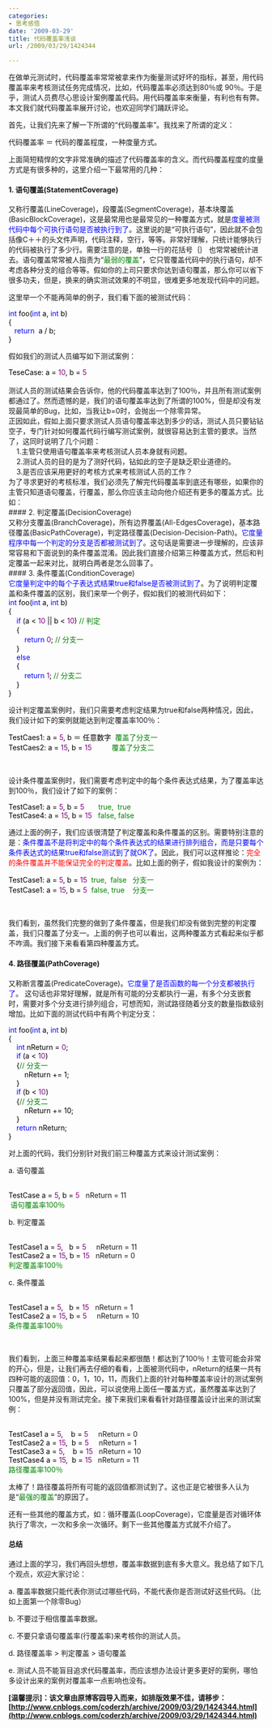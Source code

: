 ```yaml
---
categories:
- 思考感悟
date: '2009-03-29'
title: 代码覆盖率浅谈
url: /2009/03/29/1424344

---
```



在做单元测试时，代码覆盖率常常被拿来作为衡量测试好坏的指标，甚至，用代码覆盖率来考核测试任务完成情况，比如，代码覆盖率必须达到80％或 90％。于是乎，测试人员费尽心思设计案例覆盖代码。用代码覆盖率来衡量，有利也有有弊。本文我们就代码覆盖率展开讨论，也欢迎同学们踊跃评论。

首先，让我们先来了解一下所谓的&#8220;代码覆盖率&#8221;。我找来了所谓的定义：

代码覆盖率 ＝ 代码的覆盖程度，一种度量方式。

上面简短精悍的文字非常准确的描述了代码覆盖率的含义。而代码覆盖程度的度量方式是有很多种的，这里介绍一下最常用的几种：

#### 1. 语句覆盖(StatementCoverage)

又称行覆盖(LineCoverage)，段覆盖(SegmentCoverage)，基本块覆盖(BasicBlockCoverage)，这是最常用也是最常见的一种覆盖方式，就是<span style="color: #0000ff;">度量被测代码中每个可执行语句是否被执行到了</span>。这里说的是&#8220;可执行语句&#8221;，因此就不会包括像C＋＋的头文件声明，代码注释，空行，等等。非常好理解，只统计能够执行的代码被执行了多少行。需要注意的是，单独一行的花括号｛｝ 也常常被统计进去。语句覆盖常常被人指责为&#8220;<span style="color: #008000;">最弱的覆盖</span>&#8221;，它只管覆盖代码中的执行语句，却不考虑各种分支的组合等等。假如你的上司只要求你达到语句覆盖，那么你可以省下很多功夫，但是，换来的确实测试效果的不明显，很难更多地发现代码中的问题。

这里举一个不能再简单的例子，我们看下面的被测试代码：

<div class="cnblogs_code"><span style="color: #0000ff;">int</span><span style="color: #000000;">&nbsp;foo(</span><span style="color: #0000ff;">int</span><span style="color: #000000;">&nbsp;a,&nbsp;</span><span style="color: #0000ff;">int</span><span style="color: #000000;">&nbsp;b)
<br />
{
<br />
&nbsp;&nbsp;&nbsp;</span><span style="color: #0000ff;">return</span><span style="color: #000000;">&nbsp;&nbsp;a&nbsp;</span><span style="color: #000000;">/</span><span style="color: #000000;">&nbsp;b;
<br />
}</span></div>

假如我们的测试人员编写如下测试案例：

<div class="cnblogs_code"><span style="color: #000000;">TeseCase:&nbsp;a&nbsp;</span><span style="color: #000000;">=</span><span style="color: #000000;">&nbsp;</span><span style="color: #800080;">10</span><span style="color: #000000;">,&nbsp;b&nbsp;</span><span style="color: #000000;">=</span><span style="color: #000000;">&nbsp;</span><span style="color: #800080;">5</span></div>
<br />
测试人员的测试结果会告诉你，他的代码覆盖率达到了100％，并且所有测试案例都通过了。然而遗憾的是，我们的语句覆盖率达到了所谓的100%，但是却没有发现最简单的Bug，比如，当我让b=0时，会抛出一个除零异常。
<br />
正因如此，假如上面只要求测试人员语句覆盖率达到多少的话，测试人员只要钻钻空子，专门针对如何覆盖代码行编写测试案例，就很容易达到主管的要求。当然了，这同时说明了几个问题：
<br />
&nbsp; &nbsp; 1.主管只使用语句覆盖率来考核测试人员本身就有问题。
<br />
&nbsp; &nbsp; 2.测试人员的目的是为了测好代码，钻如此的空子是缺乏职业道德的。 
<br />
&nbsp; &nbsp; 3.是否应该采用更好的考核方式来考核测试人员的工作？ 
<br />
为了寻求更好的考核标准，我们必须先了解完代码覆盖率到底还有哪些，如果你的主管只知道语句覆盖，行覆盖，那么你应该主动向他介绍还有更多的覆盖方式。比如：
<br />
#### 2. 判定覆盖(DecisionCoverage)
<br />
又称分支覆盖(BranchCoverage)，所有边界覆盖(All-EdgesCoverage)，基本路径覆盖(BasicPathCoverage)，判定路径覆盖(Decision-Decision-Path)。<span style="color: #0000ff;">它度量程序中每一个判定的分支是否都被测试到</span><span style="color: #0000ff;">了</span>。这句话是需要进一步理解的，应该非常容易和下面说到的条件覆盖混淆。因此我们直接介绍第三种覆盖方式，然后和判定覆盖一起来对比，就明白两者是怎么回事了。
<br />
#### 3. 条件覆盖(ConditionCoverage)
<br />
<span style="color: #0000ff;">它度量判定中的每个子表达式结果true和false是否被测试到了</span>。为了说明判定覆盖和条件覆盖的区别，我们来举一个例子，假如我们的被测代码如下：
<br />
<div class="cnblogs_code"><span style="color: #0000ff;">int</span><span style="color: #000000;">&nbsp;foo(</span><span style="color: #0000ff;">int</span><span style="color: #000000;">&nbsp;a,&nbsp;</span><span style="color: #0000ff;">int</span><span style="color: #000000;">&nbsp;b)
<br />
{
<br />
&nbsp;&nbsp;&nbsp;&nbsp;</span><span style="color: #0000ff;">if</span><span style="color: #000000;">&nbsp;(a&nbsp;</span><span style="color: #000000;">&lt;</span><span style="color: #000000;">&nbsp;</span><span style="color: #800080;">10</span><span style="color: #000000;">&nbsp;</span><span style="color: #000000;">||</span><span style="color: #000000;">&nbsp;b&nbsp;</span><span style="color: #000000;">&lt;</span><span style="color: #000000;">&nbsp;</span><span style="color: #800080;">10</span><span style="color: #000000;">) <span style="color: #008000;">// 判定</span>
<br />
&nbsp;&nbsp;&nbsp;&nbsp;{
<br />
&nbsp;&nbsp;&nbsp;&nbsp;&nbsp;&nbsp;&nbsp;&nbsp;</span><span style="color: #0000ff;">return</span><span style="color: #000000;">&nbsp;</span><span style="color: #800080;">0</span><span style="color: #000000;">; <span style="color: #008000;">// 分支一</span>
<br />
&nbsp;&nbsp;&nbsp;&nbsp;}
<br />
&nbsp;&nbsp;&nbsp;&nbsp;</span><span style="color: #0000ff;">else</span><span style="color: #000000;">
<br />
&nbsp;&nbsp;&nbsp;&nbsp;{
<br />
&nbsp;&nbsp;&nbsp;&nbsp;&nbsp;&nbsp;&nbsp;&nbsp;</span><span style="color: #0000ff;">return</span><span style="color: #000000;">&nbsp;</span><span style="color: #800080;">1</span><span style="color: #000000;">; <span style="color: #008000;">// 分支二</span>
<br />
&nbsp;&nbsp;&nbsp;&nbsp;}
<br />
}</span></div>

设计判定覆盖案例时，我们只需要考虑判定结果为true和false两种情况，因此，我们设计如下的案例就能达到判定覆盖率100％：

<div class="cnblogs_code"><span style="color: #000000;">TestCaes1:&nbsp;a&nbsp;</span><span style="color: #000000;">=</span><span style="color: #000000;">&nbsp;</span><span style="color: #800080;">5</span><span style="color: #000000;">,&nbsp;b&nbsp;＝&nbsp;任意数字&nbsp; <span style="color: #008000;">覆盖了分支一</span>
<br />
TestCaes2:&nbsp;a&nbsp;</span><span style="color: #000000;">=</span><span style="color: #000000;">&nbsp;</span><span style="color: #800080;">15</span><span style="color: #000000;">,&nbsp;b&nbsp;</span><span style="color: #000000;">=</span><span style="color: #000000;">&nbsp;</span><span style="color: #800080;">15&nbsp;&nbsp;&nbsp;&nbsp;&nbsp;&nbsp;&nbsp;&nbsp;&nbsp; <span style="color: #008000;">覆盖了分支二</span>
<br />
</span></div>

&nbsp;

设计条件覆盖案例时，我们需要考虑判定中的每个条件表达式结果，为了覆盖率达到100％，我们设计了如下的案例：

<div class="cnblogs_code"><span style="color: #000000;">TestCase1:&nbsp;a&nbsp;</span><span style="color: #000000;">=</span><span style="color: #000000;">&nbsp;</span><span style="color: #800080;">5</span><span style="color: #000000;">,&nbsp;b&nbsp;</span><span style="color: #000000;">=</span><span style="color: #000000;">&nbsp;</span><span style="color: #800080;">5</span><span style="color: #000000;">&nbsp;&nbsp;&nbsp;&nbsp;&nbsp;&nbsp; </span><span style="color: #008000;">true,&nbsp; true</span><span style="color: #000000;">
<br />
</span><span style="color: #000000;">TestCase4:&nbsp;a&nbsp;</span><span style="color: #000000;">=</span><span style="color: #000000;">&nbsp;</span><span style="color: #800080;">15</span><span style="color: #000000;">,&nbsp;b&nbsp;</span><span style="color: #000000;">=</span><span style="color: #000000;">&nbsp;</span><span style="color: #800080;">15</span><span style="color: #000000;">&nbsp;&nbsp; </span><span style="color: #008000;">false,&nbsp;false</span></div>

通过上面的例子，我们应该很清楚了判定覆盖和条件覆盖的区别。需要特别注意的是：<span style="color: #0000ff;">条件覆盖不是将判定中的每个条件表达式的结果进行排列组合，而是只要每个条件表达式的结果true和false测试到了就OK了</span>。因此，我们可以这样推论：<span style="color: #ff0000;">完全的条件覆盖并不能保证完全的判定覆盖</span>。比如上面的例子，假如我设计的案例为：

<div class="cnblogs_code"><span style="color: #000000;">TestCase1:&nbsp;a&nbsp;</span><span style="color: #000000;">=</span><span style="color: #000000;">&nbsp;</span><span style="color: #800080;">5</span><span style="color: #000000;">,&nbsp;b&nbsp;</span><span style="color: #000000;">=</span><span style="color: #000000;">&nbsp;</span><span style="color: #800080;">15</span><span style="color: #000000;">&nbsp;&nbsp;</span><span style="color: #008000;">true,&nbsp;&nbsp;false&nbsp;&nbsp;&nbsp;分支一</span><span style="color: #000000;">
<br />
TestCase1:&nbsp;a&nbsp;</span><span style="color: #000000;">=</span><span style="color: #000000;">&nbsp;</span><span style="color: #800080;">15</span><span style="color: #000000;">,&nbsp;b&nbsp;</span><span style="color: #000000;">=</span><span style="color: #000000;">&nbsp;</span><span style="color: #800080;">5</span><span style="color: #000000;">&nbsp;&nbsp;</span><span style="color: #008000;">false,&nbsp;true&nbsp;&nbsp;&nbsp;&nbsp;分支一</span></div>

&nbsp;

我们看到，虽然我们完整的做到了条件覆盖，但是我们却没有做到完整的判定覆盖，我们只覆盖了分支一。上面的例子也可以看出，这两种覆盖方式看起来似乎都不咋滴。我们接下来看看第四种覆盖方式。

#### 4. 路径覆盖(PathCoverage)

又称断言覆盖(PredicateCoverage)。<span style="color: #0000ff;">它度量了是否函数的每一个分支都被执行了</span>。 这句话也非常好理解，就是所有可能的分支都执行一遍，有多个分支嵌套时，需要对多个分支进行排列组合，可想而知，测试路径随着分支的数量指数级别增加。比如下面的测试代码中有两个判定分支：

<div class="cnblogs_code"><span style="color: #0000ff;">int</span><span style="color: #000000;">&nbsp;foo(</span><span style="color: #0000ff;">int</span><span style="color: #000000;">&nbsp;a,&nbsp;</span><span style="color: #0000ff;">int</span><span style="color: #000000;">&nbsp;b)
<br />
{
<br />
&nbsp;&nbsp;&nbsp;&nbsp;</span><span style="color: #0000ff;">int</span><span style="color: #000000;">&nbsp;nReturn&nbsp;</span><span style="color: #000000;">=</span><span style="color: #000000;">&nbsp;</span><span style="color: #800080;">0</span><span style="color: #000000;">;
<br />
&nbsp;&nbsp;&nbsp;&nbsp;</span><span style="color: #0000ff;">if</span><span style="color: #000000;">&nbsp;(a&nbsp;</span><span style="color: #000000;">&lt;</span><span style="color: #000000;">&nbsp;</span><span style="color: #800080;">10</span><span style="color: #000000;">)
<br />
&nbsp;&nbsp;&nbsp;&nbsp;{</span><span style="color: #008000;">//</span><span style="color: #008000;">&nbsp;分支一</span><span style="color: #008000;">
<br />
</span><span style="color: #000000;">&nbsp;&nbsp;&nbsp;&nbsp;&nbsp;&nbsp;&nbsp;&nbsp;nReturn</span><span style="color: #000000;"> += 1</span><span style="color: #000000;">;
<br />
&nbsp;&nbsp;&nbsp;&nbsp;}
<br />
&nbsp;&nbsp;&nbsp;&nbsp;</span><span style="color: #0000ff;">if</span><span style="color: #000000;">&nbsp;(b&nbsp;</span><span style="color: #000000;">&lt;</span><span style="color: #000000;">&nbsp;</span><span style="color: #800080;">10</span><span style="color: #000000;">)
<br />
&nbsp;&nbsp;&nbsp;&nbsp;{</span><span style="color: #008000;">//</span><span style="color: #008000;">&nbsp;分支二</span><span style="color: #008000;">
<br />
</span><span style="color: #000000;">&nbsp;&nbsp;&nbsp;&nbsp;&nbsp;&nbsp;&nbsp;&nbsp;nReturn</span><span style="color: #000000;"> += 10</span><span style="color: #000000;">;
<br />
&nbsp;&nbsp;&nbsp;&nbsp;}
<br />
&nbsp;&nbsp;&nbsp;&nbsp;</span><span style="color: #0000ff;">return</span><span style="color: #000000;">&nbsp;nReturn;
<br />
}</span></div>

对上面的代码，我们分别针对我们前三种覆盖方式来设计测试案例：

a. 语句覆盖

<div class="cnblogs_code">
<br />
<span style="color: #000000;">TestCase&nbsp;a&nbsp;</span><span style="color: #000000;">=</span><span style="color: #000000;">&nbsp;</span><span style="color: #800080;">5</span><span style="color: #000000;">,&nbsp;b&nbsp;</span><span style="color: #000000;">=</span><span style="color: #000000;">&nbsp;</span><span style="color: #800080;">5</span>&nbsp;&nbsp; nReturn = 11
<br />
<span style="color: #000000;">&nbsp;<span style="color: #008000;">语句覆盖率100％</span></span>
<br />
</div>

b. 判定覆盖

<div class="cnblogs_code">
<br />
<span style="color: #000000;">TestCase1 a&nbsp;</span><span style="color: #000000;">=</span><span style="color: #000000;">&nbsp;</span><span style="color: #800080;">5</span><span style="color: #000000;">,&nbsp;&nbsp; b&nbsp;</span><span style="color: #000000;">=</span><span style="color: #000000;">&nbsp;</span><span style="color: #800080;">5</span><span style="color: #000000;">&nbsp;</span>&nbsp;&nbsp;&nbsp; nReturn = 11
<br />
<span style="color: #000000;">TestCase2 a&nbsp;</span><span style="color: #000000;">=</span> <span style="color: #800080;">15</span><span style="color: #000000;">,&nbsp;b&nbsp;</span><span style="color: #000000;">=</span> <span style="color: #800080;">15</span>&nbsp;&nbsp; nReturn = 0
<br />
<span style="color: #000000;"> <span style="color: #008000;">判定覆盖率100％</span></span> 
<br />
</div>

c. 条件覆盖

<div class="cnblogs_code">
<br />
<span style="color: #000000;">TestCase1 a&nbsp;</span><span style="color: #000000;">=</span><span style="color: #000000;">&nbsp;</span><span style="color: #800080;">5</span><span style="color: #000000;">,&nbsp;&nbsp; b&nbsp;</span><span style="color: #000000;">=</span><span style="color: #000000;"> </span><span style="color: #800080;">15</span><span style="color: #000000;">&nbsp;</span>&nbsp; nReturn = 1
<br />
<span style="color: #000000;">TestCase2 a&nbsp;</span><span style="color: #000000;">=</span> <span style="color: #800080;">15</span><span style="color: #000000;">,&nbsp;b&nbsp;</span><span style="color: #000000;">=</span> <span style="color: #800080;">5</span> &nbsp; &nbsp; nReturn = 10
<br />
<span style="color: #000000;"> <span style="color: #008000;">条件覆盖率100％</span></span> 
<br />
</div>

&nbsp;

我们看到，上面三种覆盖率结果看起来都很酷！都达到了100％！主管可能会非常的开心，但是，让我们再去仔细的看看，上面被测代码中，nReturn的结果一共有四种可能的返回值：0，1，10，11，而我们上面的针对每种覆盖率设计的测试案例只覆盖了部分返回值，因此，可以说使用上面任一覆盖方式，虽然覆盖率达到了100%，但是并没有测试完全。接下来我们来看看针对路径覆盖设计出来的测试案例：

<div class="cnblogs_code">
<br />
<span style="color: #000000;">TestCase1 a&nbsp;</span><span style="color: #000000;">=</span><span style="color: #000000;">&nbsp;</span><span style="color: #800080;">5</span><span style="color: #000000;">,&nbsp; &nbsp; b&nbsp;</span><span style="color: #000000;">=</span><span style="color: #000000;"> </span><span style="color: #800080;">5</span><span style="color: #000000;">&nbsp;</span>&nbsp;&nbsp;&nbsp; nReturn = 0
<br />
<span style="color: #000000;">TestCase2 a&nbsp;</span><span style="color: #000000;">=</span> <span style="color: #800080;">15</span><span style="color: #000000;">,&nbsp; b&nbsp;</span><span style="color: #000000;">=</span> <span style="color: #800080;">5</span>&nbsp;&nbsp;&nbsp;&nbsp; nReturn = 1
<br />
<span style="color: #000000;">TestCase3 a&nbsp;</span><span style="color: #000000;">=</span>&nbsp;<span style="color: #800080;">5</span><span style="color: #000000;">,&nbsp;&nbsp;&nbsp; b&nbsp;</span><span style="color: #000000;">=</span> <span style="color: #800080;">15</span> &nbsp; nReturn = 10
<br />
<span style="color: #000000;">TestCase4 a&nbsp;</span><span style="color: #000000;">=</span> <span style="color: #800080;">15</span><span style="color: #000000;">,&nbsp; b&nbsp;</span><span style="color: #000000;">=</span> <span style="color: #800080;">15</span> &nbsp; nReturn = 11
<br />
<span style="color: #000000;"> <span style="color: #008000;">路径覆盖率100％</span></span> 
<br />
</div>

太棒了！路径覆盖将所有可能的返回值都测试到了。这也正是它被很多人认为是&#8220;<span style="color: #008000;">最强的覆盖</span>&#8221;的原因了。

还有一些其他的覆盖方式，如：循环覆盖(LoopCoverage)，它度量是否对循环体执行了零次，一次和多余一次循环。剩下一些其他覆盖方式就不介绍了。

#### 总结

通过上面的学习，我们再回头想想，覆盖率数据到底有多大意义。我总结了如下几个观点，欢迎大家讨论：

a. 覆盖率数据只能代表你测试过哪些代码，不能代表你是否测试好这些代码。（比如上面第一个除零Bug）

b. 不要过于相信覆盖率数据。

c. 不要只拿语句覆盖率(行覆盖率)来考核你的测试人员。

d. 路径覆盖率 &gt; 判定覆盖 &gt; 语句覆盖

e. 测试人员不能盲目追求代码覆盖率，而应该想办法设计更多更好的案例，哪怕多设计出来的案例对覆盖率一点影响也没有。

**[温馨提示]：该文章由原博客园导入而来，如排版效果不佳，请移步：[http://www.cnblogs.com/coderzh/archive/2009/03/29/1424344.html](http://www.cnblogs.com/coderzh/archive/2009/03/29/1424344.html)**